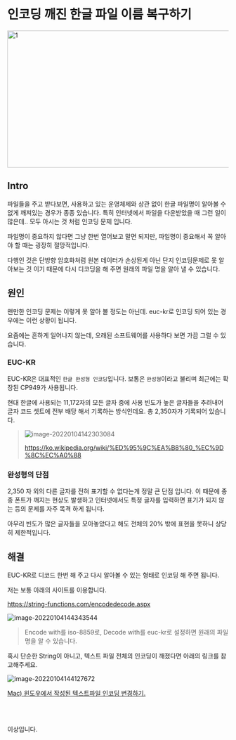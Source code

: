 # 인코딩 깨진 한글 파일 이름 복구하기 

<img src=https://raw.githubusercontent.com/Shane-Park/mdblog/main/development/euc-kr-broken-filename.assets/image-20220104141033328.webp width=750 height=312 alt=1>

## Intro

파일들을 주고 받다보면, 사용하고 있는 운영체제와 상관 없이 한글 파일명이 알아볼 수 없게 깨져있는 경우가 종종 있습니다. 특히 인터넷에서 파일을 다운받았을 때 그런 일이 많은데.. 모두 아시는 것 처럼 인코딩 문제 입니다.

파일명이 중요하지 않다면 그냥 한번 열어보고 말면 되지만, 파일명이 중요해서 꼭 알아야 할 때는 굉장히 절망적입니다.

다행인 것은 단방향 암호화처럼 원본 데이터가 손상된게 아닌 단지 인코딩문제로 못 알아보는 것 이기 때문에 다시 디코딩을 해 주면 원래의 파일 명을 알아 낼 수 있습니다.

## 원인

왠만한 인코딩 문제는 이렇게 못 알아 볼 정도는 아닌데. euc-kr로 인코딩 되어 있는 경우에는 이런 상황이 됩니다. 

요즘에는 흔하게 일어나지 않는데, 오래된 소프트웨어를 사용하다 보면 가끔 그럴 수 있습니다.

### EUC-KR

EUC-KR은 대표적인 `한글 완성형 인코딩`입니다. 보통은 `완성형`이라고 불리며 최근에는 확장된 CP949가 사용됩니다.

현대 한글에 사용되는 11,172자의 모든 글자 중에 사용 빈도가 높은 글자들을 추려내어 글자 코드 셋트에 전부 배당 해서 기록하는 방식인데요. 총 2,350자가 기록되어 있습니다.

> ![image-20220104142303084](https://raw.githubusercontent.com/Shane-Park/mdblog/main/development/euc-kr-broken-filename.assets/image-20220104142303084.webp)
>
> https://ko.wikipedia.org/wiki/%ED%95%9C%EA%B8%80_%EC%9D%8C%EC%A0%88

### 완성형의 단점

2,350 자 외의 다른 글자를 전혀 표기할 수 없다는게 정말 큰 단점 입니다. 이 때문에 종종 폰트가 깨지는 현상도 발생하고 인터넷에서도 특정 글자를 입력하면 표기가 되지 않는 등의 문제를 자주 목격 하게 됩니다.

아무리 빈도가 많은 글자들을 모아놓았다고 해도 전체의 20% 밖에 표현을 못하니 상당히 제한적입니다.

## 해결

EUC-KR로 디코드 한번 해 주고 다시 알아볼 수 있는 형태로 인코딩 해 주면 됩니다.

저는 보통 아래의 사이트를 이용합니다.

https://string-functions.com/encodedecode.aspx

![image-20220104144343544](https://raw.githubusercontent.com/Shane-Park/mdblog/main/development/euc-kr-broken-filename.assets/image-20220104144343544.webp)

> Encode with를 iso-8859로, Decode with를 euc-kr로 설정하면 원래의 파일 명을 알 수 있습니다.

혹시 단순한 String이 아니고, 텍스트 파일 전체의 인코딩이 깨졌다면 아래의 링크를 참고해주세요.

![image-20220104144127672](https://raw.githubusercontent.com/Shane-Park/mdblog/main/development/euc-kr-broken-filename.assets/image-20220104144127672.webp)

[Mac) 윈도우에서 작성된 텍스트파일 인코딩 변경하기.](https://shanepark.tistory.com/69)

<br><br>

이상입니다.
